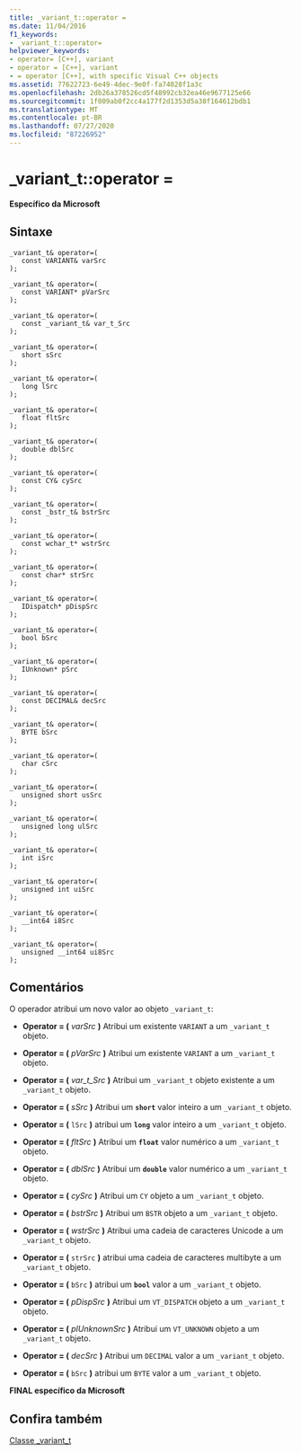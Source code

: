 ```yaml
---
title: _variant_t::operator =
ms.date: 11/04/2016
f1_keywords:
- _variant_t::operator=
helpviewer_keywords:
- operator= [C++], variant
- operator = [C++], variant
- = operator [C++], with specific Visual C++ objects
ms.assetid: 77622723-6e49-4dec-9e0f-fa74028f1a3c
ms.openlocfilehash: 2db26a378526cd5f48992cb32ea46e9677125e66
ms.sourcegitcommit: 1f009ab0f2cc4a177f2d1353d5a38f164612bdb1
ms.translationtype: MT
ms.contentlocale: pt-BR
ms.lasthandoff: 07/27/2020
ms.locfileid: "87226952"
---
```

# <a name="_variant_toperator-"></a>_variant_t::operator =

**Específico da Microsoft**

## <a name="syntax"></a>Sintaxe

```
_variant_t& operator=(
   const VARIANT& varSrc
);

_variant_t& operator=(
   const VARIANT* pVarSrc
);

_variant_t& operator=(
   const _variant_t& var_t_Src
);

_variant_t& operator=(
   short sSrc
);

_variant_t& operator=(
   long lSrc
);

_variant_t& operator=(
   float fltSrc
);

_variant_t& operator=(
   double dblSrc
);

_variant_t& operator=(
   const CY& cySrc
);

_variant_t& operator=(
   const _bstr_t& bstrSrc
);

_variant_t& operator=(
   const wchar_t* wstrSrc
);

_variant_t& operator=(
   const char* strSrc
);

_variant_t& operator=(
   IDispatch* pDispSrc
);

_variant_t& operator=(
   bool bSrc
);

_variant_t& operator=(
   IUnknown* pSrc
);

_variant_t& operator=(
   const DECIMAL& decSrc
);

_variant_t& operator=(
   BYTE bSrc
);

_variant_t& operator=(
   char cSrc
);

_variant_t& operator=(
   unsigned short usSrc
);

_variant_t& operator=(
   unsigned long ulSrc
);

_variant_t& operator=(
   int iSrc
);

_variant_t& operator=(
   unsigned int uiSrc
);

_variant_t& operator=(
   __int64 i8Src
);

_variant_t& operator=(
   unsigned __int64 ui8Src
);
```

## <a name="remarks"></a>Comentários

O operador atribui um novo valor ao objeto `_variant_t`:

- **Operator = (**  *varSrc*  **)** Atribui um existente `VARIANT` a um `_variant_t` objeto.

- **Operator = (**  *pVarSrc*  **)** Atribui um existente `VARIANT` a um `_variant_t` objeto.

- **Operator = (**  *var_t_Src*  **)** Atribui um `_variant_t` objeto existente a um `_variant_t` objeto.

- **Operator = (**  *sSrc*  **)** Atribui um **`short`** valor inteiro a um `_variant_t` objeto.

- **Operator = (** `lSrc` **)** atribui um **`long`** valor inteiro a um `_variant_t` objeto.    

- **Operator = (**  *fltSrc*  **)** Atribui um **`float`** valor numérico a um `_variant_t` objeto.

- **Operator = (**  *dblSrc*  **)** Atribui um **`double`** valor numérico a um `_variant_t` objeto.

- **Operator = (**  *cySrc*  **)** Atribui um `CY` objeto a um `_variant_t` objeto.

- **Operator = (**  *bstrSrc*  **)** Atribui um `BSTR` objeto a um `_variant_t` objeto.

- **Operator = (**  *wstrSrc*  **)** Atribui uma cadeia de caracteres Unicode a um `_variant_t` objeto.

- **Operator = (** `strSrc` **)** atribui uma cadeia de caracteres multibyte a um `_variant_t` objeto.    

- **Operator = (** `bSrc` **)** atribui um **`bool`** valor a um `_variant_t` objeto.  

- **Operator = (**  *pDispSrc*  **)** Atribui um `VT_DISPATCH` objeto a um `_variant_t` objeto.

- **Operator = (**  *pIUnknownSrc*  **)** Atribui um `VT_UNKNOWN` objeto a um `_variant_t` objeto.

- **Operator = (**  *decSrc*  **)** Atribui um `DECIMAL` valor a um `_variant_t` objeto.

- **Operator = (** `bSrc` **)** atribui um `BYTE` valor a um `_variant_t` objeto.  

**FINAL específico da Microsoft**

## <a name="see-also"></a>Confira também

[Classe _variant_t](../cpp/variant-t-class.md)
